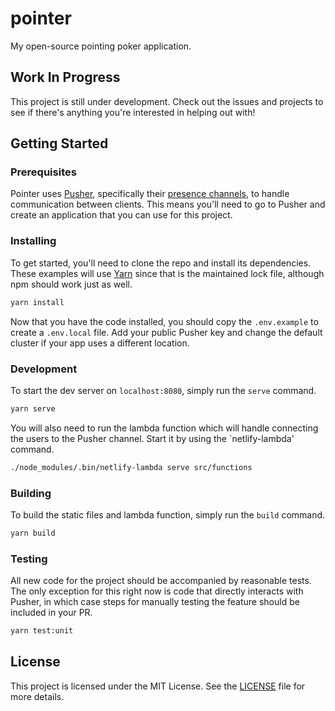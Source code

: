 # pointer

My open-source pointing poker application.

## Work In Progress

This project is still under development. Check out the issues and projects to see if there's anything you're interested in helping out with!

## Getting Started

### Prerequisites

Pointer uses [Pusher](https://pusher.com/), specifically their [presence channels](https://pusher.com/docs/client_api_guide/client_presence_channels#presence-channels), to handle communication between clients. This means you'll need to go to Pusher and create an application that you can use for this project.

### Installing

To get started, you'll need to clone the repo and install its dependencies. These examples will use [Yarn](https://yarnpkg.com/) since that is the maintained lock file, although npm should work just as well.

```bash
yarn install
```

Now that you have the code installed, you should copy the `.env.example` to create a `.env.local` file. Add your public Pusher key and change the default cluster if your app uses a different location.

### Development

To start the dev server on `localhost:8080`, simply run the `serve` command.

```bash
yarn serve
```

You will also need to run the lambda function which will handle connecting the users to the Pusher channel. Start it by using the `netlify-lambda' command.

```bash
./node_modules/.bin/netlify-lambda serve src/functions
```

### Building

To build the static files and lambda function, simply run the `build` command.

```bash
yarn build
```

### Testing

All new code for the project should be accompanied by reasonable tests. The only exception for this right now is code that directly interacts with Pusher, in which case steps for manually testing the feature should be included in your PR.

```bash
yarn test:unit
```

## License

This project is licensed under the MIT License. See the [LICENSE](LICENSE) file for more details.
